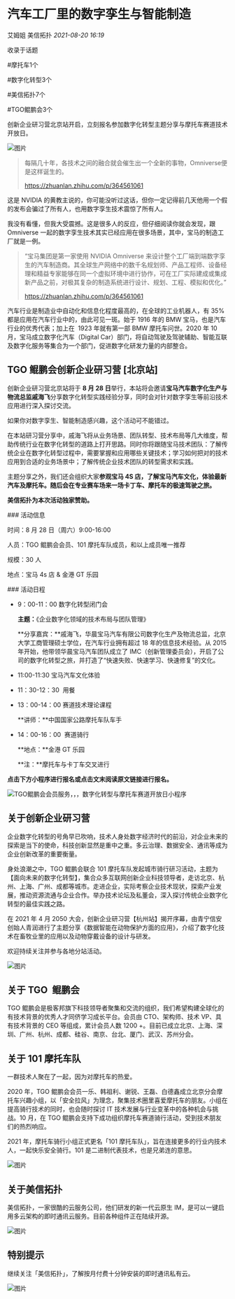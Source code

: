 # 汽车工厂里的数字孪生与智能制造
艾姆姐 美信拓扑 _2021-08-20 16:19_

收录于话题

#摩托车1个

#数字化转型3个

#美信拓扑7个

#TGO鲲鹏会3个

创新企业研习营北京站开启，立刻报名参加数字化转型主题分享与摩托车赛道技术开放日。

  

![图片](../.gitbook/assets/articles/autogen-37c84b1b2a769b61883c1116052955fd657a631770000600d80b7c20c808b031.webp)

> 每隔几十年，各技术之间的融合就会催生出一个全新的事物，Omniverse便是这样诞生的。
> 
> https://zhuanlan.zhihu.com/p/364561061

这是 NVIDIA 的黄教主说的，你可能没听过这话，但你一定记得前几天他用一个假的发布会骗过了所有人，也用数字孪生技术震惊了所有人。

我没有看懂，但我大受震撼。这是很多人的反应，但仔细阅读你就会发现，跟 Omniverse 一起的数字孪生技术其实已经应用在很多场景，其中，宝马的制造工厂就是一例。

> “宝马集团是第一家使用 NVIDIA Omniverse 来设计整个工厂端到端数字孪生的汽车制造商。其全球生产网络中的数千名规划师、产品工程师、设备经理和精益专家能够在同一个虚拟环境中进行协作，可在工厂实际建成或集成新产品之前，对极其复杂的制造系统进行设计、规划、工程、模拟和优化。”
> 
> https://zhuanlan.zhihu.com/p/364561061

汽车行业是制造业中自动化和信息化程度最高的，在全球的工业机器人，有 35% 都是应用在汽车行业中的，由此可见一斑。始于 1916 年的 BMW 宝马，也是汽车行业的优秀代表；加上在  1923 年就有第一部 BMW 摩托车问世。2020 年 10 月，宝马成立数字化汽车（Digital Car）部门，将自动驾驶及驾驶辅助、智能互联及数字化服务等集合为一个部门，促进数字化研发力量的内部整合。  

## TGO 鲲鹏会创新企业研习营 \[北京站\]

创新企业研习营北京站将于 **8 月 28 日**举行，本站将会邀请**宝马汽车数字化生产与物流总监戚海飞**分享数字化转型实践经验分享，同时会对针对数字孪生等前沿技术应用进行深入探讨交流。

如果你对数字孪生、智能制造感兴趣，这个活动可不能错过。

在本站研习营分享中，戚海飞将从业务场景、团队转型、技术布局等几大维度，帮助传统行业在数字化转型的道路上打开思路。同时你将跟随宝马技术团队：了解传统企业在数字化转型过程中，需要掌握和应用哪些关键技术；学习如何把对的技术应用到合适的业务场景中；了解传统企业技术团队的转型需求和实践。

主题分享之外，我们还会组织大家**参观宝马 4S 店，了解宝马汽车文化，体验最新汽车及摩托车。随后会在专业赛车场来一场卡丁车、摩托车的极速驾驶之旅。**

**美信拓扑为本次活动独家赞助。**

### 活动信息

时间：8 月 28 日（周六）9:00-16:00

人员：TGO 鲲鹏会会员、101 摩托车队成员，和以上成员唯一推荐

规模：30 人

地点：宝马 4s 店 & 金港 GT 乐园

### 活动日程

*   9：00-11：00 数字化转型闭门会
    
    **主题：**《企业数字化领域的技术布局与团队管理》
    
    **分享嘉宾：**戚海飞，华晨宝马汽车有限公司数字化生产及物流总监，北京大学工商管理硕士学位，在汽车行业拥有超过 18 年的信息技术经验。从 2015 年开始，他带领华晨宝马汽车团队成立了 IMC（创新管理委员会），开启了公司的数字化转型之旅，并打造了“快速失败、快速学习、快速修复”的文化。
    

*   11:00-11:30 宝马汽车文化体验
    
      
    
*   11：30-12：30  用餐
    
      
    
*   13：00-14：00 赛道技术理论课程
    
    **讲师：**中国国家公路摩托车队车手
    
*   14：00-16：00  赛道骑行
    
    **地点：**金港 GT 乐园
    
    **注：**摩托车与卡丁车交叉进行
    

**点击下方小程序进行报名或点击文末阅读原文链接进行报名。**

![](../.gitbook/assets/articles/autogen-6e0c04ebef2caae104a9c1e3ff436ea0fffca59c7f5ba52dde0049a0b6fad58f.png)TGO鲲鹏会会员服务，，，数字化转型与摩托车赛道开放日小程序

## 关于创新企业研习营

企业数字化转型的号角早已吹响，技术人身处数字经济时代的前沿，对企业未来的探索是当下的使命，科技创新显然是重中之重。多云治理、数据安全、通讯等成为企业创新改革的重要衡量。

身处浪潮之中，TGO 鲲鹏会联合 101 摩托车队发起城市骑行研习活动，主题为【面向未来的数字化转型】，集合众多互联网创新企业科技领导者，走访北京、杭州、上海、广州、成都等城市。走进企业，实际考察企业技术现状，探索产业发展，推动资源流通与企业合作。举办技术论坛及私董会，深入探讨传统企业数字化转型的最佳实践之路。

在 2021 年 4 月 2050 大会，创新企业研习营【杭州站】揭开序幕，由青宁信安创始人青润进行了主题分享《数据智能在动物保护方面的应用》，介绍了数字化技术在畜牧业里的应用以及动物穿戴设备的设计与研发。

欢迎持续关注并参与各地分站活动。

  

![图片](../.gitbook/assets/articles/autogen-6712116078ce8cb5ca8ed4a24c18ae19270e5ae4622c82c510aa07a6e7d612da.webp)

  

## 关于 TGO  鲲鹏会

  

TGO 鲲鹏会是极客邦旗下科技领导者聚集和交流的组织，我们希望构建全球化的有技术背景的优秀人才同侪学习成长平台。会员由 CTO、架构师、技术 VP、具有技术背景的 CEO 等组成，累计会员人数 1200 +。目前已成立北京、上海、深圳、广州、杭州、成都、硅谷、南京、台北、厦门、武汉、苏州分会。

## 关于 101 摩托车队

  

一群技术人聚在了一起，因为对摩托车的热爱。

2020 年，TGO 鲲鹏会会员一乐、韩祖利、谢锐、王磊、白德鑫成立北京分会摩托车兴趣小组，以「安全拉风」为理念，聚集技术圈里喜爱摩托车的朋友。小组在提高骑行技术的同时，也会随时探讨 IT 技术发展与行业变革中的各种机会与挑战。10 月，在 TGO 鲲鹏会支持下成功组织摩托车赛道骑行活动，受到技术朋友们的热烈响应。

2021 年，摩托车骑行小组正式更名「101 摩托车队」，旨在连接更多的行业内技术人，一起快乐安全骑行。101 是二进制代表技术，也是兄弟连的意思。

  

![图片](../.gitbook/assets/articles/autogen-988813e2e022eb6864031837ab412ab4c486b8191a688d38c19ad89ef7011b0f.webp)

  

## 关于美信拓扑

美信拓扑，一家很酷的云服务公司，他们研发的新一代云原生 IM，是可以一键启用多云架构的即时通讯云服务。目前各种组件正在陆续开源。

  

![图片](../.gitbook/assets/articles/autogen-d9fc86d9b55eb9d7259572ffef9d724acefde38c36fc08f2a368a57f2f36c224.webp)

  

## **特别提示**

  

  

继续关注「美信拓扑」，了解按月付费十分钟安装的即时通讯私有云。  

  

![图片](../.gitbook/assets/articles/autogen-9c1da9e4a9e37fe718184c6ceeb84a3401afabccc3269ff9a5bd7ef8b087462e.webp)
